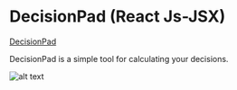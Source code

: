# DecisionPad (React Js-JSX)

[DecisionPad](https://decisionpad.herokuapp.com/)


DecisionPad is a simple tool for calculating your decisions. 

![alt text](https://i.imgur.com/vsoiqjv.png)

